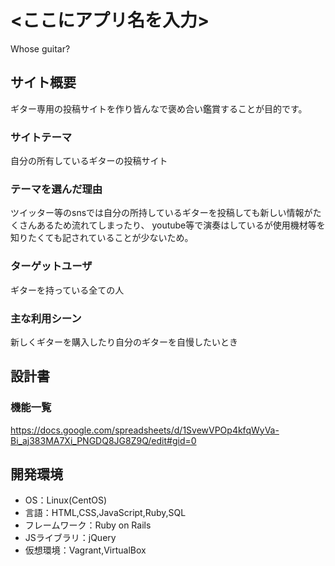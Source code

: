 # <ここにアプリ名を入力>
Whose guitar?
## サイト概要
ギター専用の投稿サイトを作り皆んなで褒め合い鑑賞することが目的です。

### サイトテーマ
自分の所有しているギターの投稿サイト

### テーマを選んだ理由
ツイッター等のsnsでは自分の所持しているギターを投稿しても新しい情報がたくさんあるため流れてしまったり、
youtube等で演奏はしているが使用機材等を知りたくても記されていることが少ないため。
### ターゲットユーザ
ギターを持っている全ての人

### 主な利用シーン
新しくギターを購入したり自分のギターを自慢したいとき

## 設計書

### 機能一覧
https://docs.google.com/spreadsheets/d/1SvewVPOp4kfqWyVa-Bi_aj383MA7Xi_PNGDQ8JG8Z9Q/edit#gid=0

## 開発環境
- OS：Linux(CentOS)
- 言語：HTML,CSS,JavaScript,Ruby,SQL
- フレームワーク：Ruby on Rails
- JSライブラリ：jQuery
- 仮想環境：Vagrant,VirtualBox

